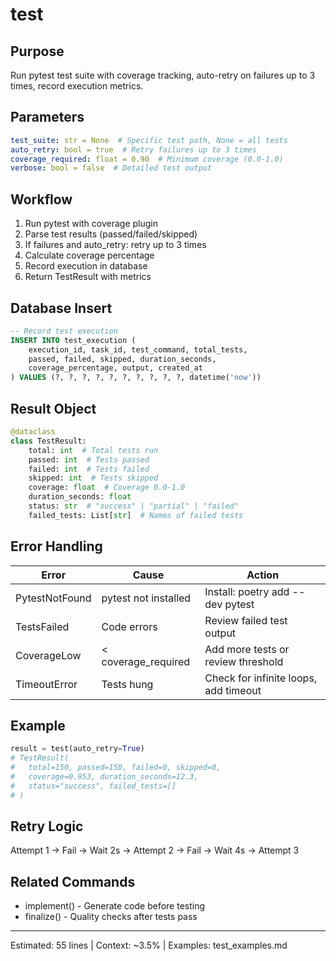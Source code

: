 # test

## Purpose
Run pytest test suite with coverage tracking, auto-retry on failures up to 3 times, record execution metrics.

## Parameters
```yaml
test_suite: str = None  # Specific test path, None = all tests
auto_retry: bool = true  # Retry failures up to 3 times
coverage_required: float = 0.90  # Minimum coverage (0.0-1.0)
verbose: bool = false  # Detailed test output
```

## Workflow
1. Run pytest with coverage plugin
2. Parse test results (passed/failed/skipped)
3. If failures and auto_retry: retry up to 3 times
4. Calculate coverage percentage
5. Record execution in database
6. Return TestResult with metrics

## Database Insert
```sql
-- Record test execution
INSERT INTO test_execution (
    execution_id, task_id, test_command, total_tests,
    passed, failed, skipped, duration_seconds,
    coverage_percentage, output, created_at
) VALUES (?, ?, ?, ?, ?, ?, ?, ?, ?, ?, datetime('now'))
```

## Result Object
```python
@dataclass
class TestResult:
    total: int  # Total tests run
    passed: int  # Tests passed
    failed: int  # Tests failed
    skipped: int  # Tests skipped
    coverage: float  # Coverage 0.0-1.0
    duration_seconds: float
    status: str  # "success" | "partial" | "failed"
    failed_tests: List[str]  # Names of failed tests
```

## Error Handling
| Error | Cause | Action |
|-------|-------|--------|
| PytestNotFound | pytest not installed | Install: poetry add --dev pytest |
| TestsFailed | Code errors | Review failed test output |
| CoverageLow | < coverage_required | Add more tests or review threshold |
| TimeoutError | Tests hung | Check for infinite loops, add timeout |

## Example
```python
result = test(auto_retry=True)
# TestResult(
#   total=150, passed=150, failed=0, skipped=0,
#   coverage=0.953, duration_seconds=12.3,
#   status="success", failed_tests=[]
# )
```

## Retry Logic
Attempt 1 → Fail → Wait 2s → Attempt 2 → Fail → Wait 4s → Attempt 3

## Related Commands
- implement() - Generate code before testing
- finalize() - Quality checks after tests pass

---
Estimated: 55 lines | Context: ~3.5% | Examples: test_examples.md
